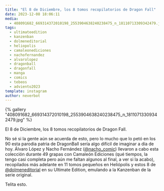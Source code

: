 ```yaml
---
title: "El 8 de Diciembre, los 8 tomos recopilatorios de Dragon Fall"
date: 2023-12-08 18:06:11
media: 
  - 408091682_669314372010198_2553904638240238475_n_18110713309342479.jpg
tags: 
  - ultimateedition
  - kanzenban
  - dolmeneditorial
  - heliopolis
  - camaleonediciones
  - nachofernandez
  - alvarolopez
  - dragonball
  - dragonfall
  - manga
  - comics
  - tebeos
  - adviento2023
template: instagram
author: neverbot
---
```


{% gallery "408091682_669314372010198_2553904638240238475_n_18110713309342479.jpg" %}

El 8 de Diciembre, los 8 tomos recopilatorios de Dragon Fall.

No sé si la gente aún se acuerda de esto, pero lo mucho que lo petó en los 90 esta parodia patria de DragonBall sería algo difícil de imaginar a día de hoy. Álvaro López y Nacho Fernández ([@nacho_comic](https://instagram.com/nacho_comic)) llevaron a cabo esta colección durante 49 grapas con Camaleón Ediciones (qué tiempos, la tengo casi completa pero aún me faltan algunos al final, a ver si la acabo), recopilados más adelante en 11 tomos pequeños en Heliópolis y estos 8 de [@dolmeneditorial](https://instagram.com/dolmeneditorial) en su Ultimate Edition, emulando a la Kanzenban de la serie original.

Telita esto.
